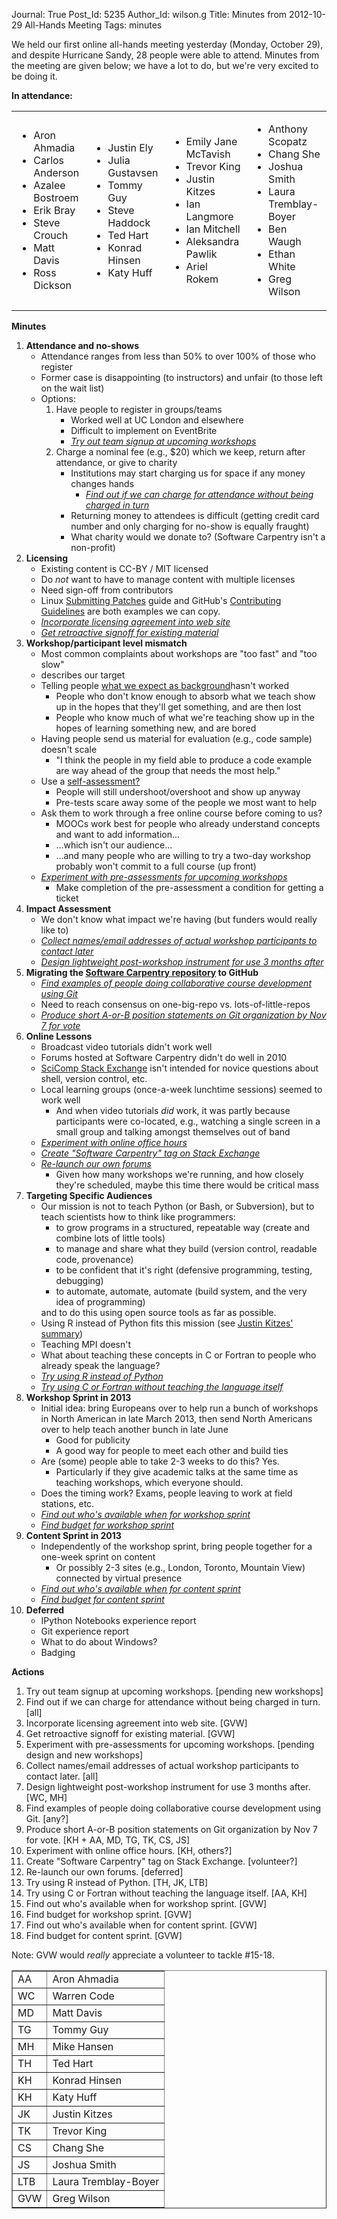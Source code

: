Journal: True
Post_Id: 5235
Author_Id: wilson.g
Title: Minutes from 2012-10-29 All-Hands Meeting
Tags: minutes


<p>We held our first online all-hands meeting yesterday (Monday, October 29), and despite Hurricane Sandy, 28 people were able to attend. Minutes from the meeting are given below; we have a lot to do, but we're very excited to be doing it.</p>

<strong>In attendance:</strong>
<table>
  <tbody>
    <tr>
      <td>
        <ul>
          <li>Aron Ahmadia</li>
          <li>Carlos Anderson</li>
          <li>Azalee Bostroem</li>
          <li>Erik Bray</li>
          <li>Steve Crouch</li>
          <li>Matt Davis</li>
          <li>Ross Dickson</li>
        </ul>
      </td>
      <td>
        <ul>
          <li>Justin Ely</li>
          <li>Julia Gustavsen</li>
          <li>Tommy Guy</li>
          <li>Steve Haddock</li>
          <li>Ted Hart</li>
          <li>Konrad Hinsen</li>
          <li>Katy Huff</li>
        </ul>
      </td>
      <td>
        <ul>
          <li>Emily Jane McTavish</li>
          <li>Trevor King</li>
          <li>Justin Kitzes</li>
          <li>Ian Langmore</li>
          <li>Ian Mitchell</li>
          <li>Aleksandra Pawlik</li>
          <li>Ariel Rokem</li>
        </ul>
      </td>
      <td>
        <ul>
          <li>Anthony Scopatz</li>
          <li>Chang She</li>
          <li>Joshua Smith</li>
          <li>Laura Tremblay-Boyer</li>
          <li>Ben Waugh</li>
          <li>Ethan White</li>
          <li>Greg Wilson</li>
        </ul>
      </td>
    </tr>
  </tbody>
</table>
<strong>Minutes</strong>
<ol>
  <li><strong>Attendance and no-shows</strong>
    <ul>
      <li>Attendance ranges from less than 50% to over 100% of those who register</li>
      <li>Former case is disappointing (to instructors) and unfair (to those left on the wait list)</li>
      <li>Options:
        <ol>
          <li>Have people to register in groups/teams
            <ul>
              <li>Worked well at UC London and elsewhere</li>
              <li>Difficult to implement on EventBrite</li>
              <li><em><span style="text-decoration: underline;">Try out team signup at upcoming workshops</span></em></li>
            </ul>
          </li>
          <li>Charge a nominal fee (e.g., $20) which we keep, return after attendance, or give to charity
            <ul>
              <li>Institutions may start charging us for space if any money changes hands
                <ul>
                  <li><em><span style="text-decoration: underline;">Find out if we can charge for attendance without being charged in turn</span></em></li>
                </ul>
              </li>
              <li>Returning money to attendees is difficult (getting credit card number and only charging for no-show is equally fraught)</li>
              <li>What charity would we donate to? (Software Carpentry isn't a non-profit)</li>
            </ul>
          </li>
        </ol>
      </li>
    </ul>
  </li>
  <li><strong>Licensing</strong>
    <ul>
      <li>Existing content is CC-BY / MIT licensed</li>
      <li>Do <em>not</em> want to have to manage content with multiple licenses</li>
      <li>Need sign-off from contributors</li>
      <li>Linux <a href="http://kernel.org/doc/Documentation/SubmittingPatches">Submitting Patches</a> guide and GitHub's <a href="https://github.com/blog/1184-contributing-guidelines">Contributing Guidelines</a> are both examples we can copy.</li>
      <li><em><span style="text-decoration: underline;">Incorporate licensing agreement into web site</span></em></li>
      <li><em><span style="text-decoration: underline;">Get retroactive signoff for existing material</span></em></li>
    </ul>
  </li>
  <li><strong>Workshop/participant level mismatch</strong>
    <ul>
      <li>Most common complaints about workshops are "too fast" and "too slow"</li>
      <li>describes our target</li>
      <li>Telling people <a href="{{root_path}}/about/audience.html">what we expect as background</a>hasn't worked
        <ul>
          <li>People who don't know enough to absorb what we teach show up in the hopes that they'll get something, and are then lost</li>
          <li>People who know much of what we're teaching show up in the hopes of learning something new, and are bored</li>
        </ul>
      </li>
      <li>Having people send us material for evaluation (e.g., code sample) doesn't scale
        <ul>
          <li>"I think the people in my field able to produce a code example are way ahead of the group that needs the most help."</li>
        </ul>
      </li>
      <li>Use a <a href="{{root_path}}/blog/2012/10/two-self-assessments.html">self-assessment?</a>
        <ul>
          <li>People will still undershoot/overshoot and show up anyway</li>
          <li>Pre-tests scare away some of the people we most want to help</li>
        </ul>
      </li>
      <li>Ask them to work through a free online course before coming to us?
        <ul>
          <li>MOOCs work best for people who already understand concepts and want to add information...</li>
          <li>...which isn't our audience...</li>
          <li>...and many people who are willing to try a two-day workshop probably won't commit to a full course (up front)</li>
        </ul>
      </li>
      <li><em><span style="text-decoration: underline;">Experiment with pre-assessments for upcoming workshops</span></em>
        <ul>
          <li>Make completion of the pre-assessment a condition for getting a ticket</li>
        </ul>
      </li>
    </ul>
  </li>
  <li><strong>Impact Assessment</strong>
    <ul>
      <li>We don't know what impact we're having (but funders would really like to)</li>
      <li><em><span style="text-decoration: underline;">Collect names/email addresses of actual workshop participants to contact later</span></em></li>
      <li><em><span style="text-decoration: underline;">Design lightweight post-workshop instrument for use 3 months after</span></em></li>
    </ul>
  </li>
  <li><strong>Migrating the <a href="http://svn.software-carpentry.org/swc">Software Carpentry repository</a> to GitHub</strong>
    <ul>
      <li><em><span style="text-decoration: underline;">Find examples of people doing collaborative course development using Git</span></em></li>
      <li>Need to reach consensus on one-big-repo vs. lots-of-little-repos</li>
      <li><em><span style="text-decoration: underline;">Produce short A-or-B position statements on Git organization by Nov 7 for vote</span></em></li>
    </ul>
  </li>
  <li><strong>Online Lessons</strong>
    <ul>
      <li>Broadcast video tutorials didn't work well</li>
      <li>Forums hosted at Software Carpentry didn't do well in 2010</li>
      <li><a href="http://scicomp.stackexchange.com/">SciComp Stack Exchange</a> isn't intended for novice questions about shell, version control, etc.</li>
      <li>Local learning groups (once-a-week lunchtime sessions) seemed to work well
        <ul>
          <li>And when video tutorials <em>did</em> work, it was partly because participants were co-located, e.g., watching a single screen in a small group and talking amongst themselves out of band</li>
        </ul>
      </li>
      <li><em><span style="text-decoration: underline;">Experiment with online office hours</span></em></li>
      <li><em><span style="text-decoration: underline;">Create "Software Carpentry" tag on Stack Exchange</span></em></li>
      <li><em><span style="text-decoration: underline;">Re-launch our own forums</span></em>
        <ul>
          <li>Given how many workshops we're running, and how closely they're scheduled, maybe this time there would be critical mass</li>
        </ul>
      </li>
    </ul>
  </li>
  <li><strong>Targeting Specific Audiences</strong>
    <ul>
      <li>Our mission is not to teach Python (or Bash, or Subversion), but to teach scientists how to think like programmers:
        <ul>
          <li>to grow programs in a structured, repeatable way (create and combine lots of little tools)</li>
          <li>to manage and share what they build (version control, readable code, provenance)</li>
          <li>to be confident that it's right (defensive programming, testing, debugging)</li>
          <li>to automate, automate, automate (build system, and the very idea of programming)</li>
        </ul>
        and to do this using open source tools as far as possible.</li>
      <li>Using R instead of Python fits this mission (see <a href="https://github.com/jkitzes/writeups/tree/master/swc_r_workshops">Justin Kitzes' summary</a>)</li>
      <li>Teaching MPI doesn't</li>
      <li>What about teaching these concepts in C or Fortran to people who already speak the language?</li>
      <li><em><span style="text-decoration: underline;">Try using R instead of Python</span></em></li>
      <li><em><span style="text-decoration: underline;">Try using C or Fortran without teaching the language itself</span></em></li>
    </ul>
  </li>
  <li><strong>Workshop Sprint in 2013</strong>
    <ul>
      <li>Initial idea: bring Europeans over to help run a bunch of workshops in North American in late March 2013, then send North Americans over to help teach another bunch in late June
        <ul>
          <li>Good for publicity</li>
          <li>A good way for people to meet each other and build ties</li>
        </ul>
      </li>
      <li>Are (some) people able to take 2-3 weeks to do this? Yes.
        <ul>
          <li>Particularly if they give academic talks at the same time as teaching workshops, which everyone should.</li>
        </ul>
      </li>
      <li>Does the timing work? Exams, people leaving to work at field stations, etc.</li>
      <li><em><span style="text-decoration: underline;">Find out who's available when for workshop sprint</span></em></li>
      <li><em><span style="text-decoration: underline;">Find budget for workshop sprint</span></em></li>
    </ul>
  </li>
  <li><strong>Content Sprint in 2013</strong>
    <ul>
      <li>Independently of the workshop sprint, bring people together for a one-week sprint on content
        <ul>
          <li>Or possibly 2-3 sites (e.g., London, Toronto, Mountain View) connected by virtual presence</li>
        </ul>
      </li>
      <li><em><span style="text-decoration: underline;">Find out who's available when for content sprint</span></em></li>
      <li><em><span style="text-decoration: underline;">Find budget for content sprint</span></em></li>
    </ul>
  </li>
  <li><strong>Deferred</strong>
    <ul>
      <li>IPython Notebooks experience report</li>
      <li>Git experience report</li>
      <li>What to do about Windows?</li>
      <li>Badging</li>
    </ul>
  </li>
</ol>
<strong>Actions</strong>
<ol>
  <li>Try out team signup at upcoming workshops. [pending new workshops]</li>
  <li>Find out if we can charge for attendance without being charged in turn. [all]</li>
  <li>Incorporate licensing agreement into web site. [GVW]</li>
  <li>Get retroactive signoff for existing material. [GVW]</li>
  <li>Experiment with pre-assessments for upcoming workshops. [pending design and new workshops]</li>
  <li>Collect names/email addresses of actual workshop participants to contact later. [all]</li>
  <li>Design lightweight post-workshop instrument for use 3 months after. [WC, MH]</li>
  <li>Find examples of people doing collaborative course development using Git. [any?]</li>
  <li>Produce short A-or-B position statements on Git organization by Nov 7 for vote. [KH + AA, MD, TG, TK, CS, JS]</li>
  <li>Experiment with online office hours. [KH, others?]</li>
  <li>Create "Software Carpentry" tag on Stack Exchange. [volunteer?]</li>
  <li>Re-launch our own forums. [deferred]</li>
  <li>Try using R instead of Python. [TH, JK, LTB]</li>
  <li>Try using C or Fortran without teaching the language itself. [AA, KH]</li>
  <li>Find out who's available when for workshop sprint. [GVW]</li>
  <li>Find budget for workshop sprint. [GVW]</li>
  <li>Find out who's available when for content sprint. [GVW]</li>
  <li>Find budget for content sprint. [GVW]</li>
</ol>
Note: GVW would <em>really</em> appreciate a volunteer to tackle #15-18.
<table border="1">
  <tbody>
    <tr>
      <td>AA</td>
      <td>Aron Ahmadia</td>
    </tr>
    <tr>
      <td>WC</td>
      <td>Warren Code</td>
    </tr>
    <tr>
      <td>MD</td>
      <td>Matt Davis</td>
    </tr>
    <tr>
      <td>TG</td>
      <td>Tommy Guy</td>
    </tr>
    <tr>
      <td>MH</td>
      <td>Mike Hansen</td>
    </tr>
    <tr>
      <td>TH</td>
      <td>Ted Hart</td>
    </tr>
    <tr>
      <td>KH</td>
      <td>Konrad Hinsen</td>
    </tr>
    <tr>
      <td>KH</td>
      <td>Katy Huff</td>
    </tr>
    <tr>
      <td>JK</td>
      <td>Justin Kitzes</td>
    </tr>
    <tr>
      <td>TK</td>
      <td>Trevor King</td>
    </tr>
    <tr>
      <td>CS</td>
      <td>Chang She</td>
    </tr>
    <tr>
      <td>JS</td>
      <td>Joshua Smith</td>
    </tr>
    <tr>
      <td>LTB</td>
      <td>Laura Tremblay-Boyer</td>
    </tr>
    <tr>
      <td>GVW</td>
      <td>Greg Wilson</td>
    </tr>
  </tbody>
</table>

